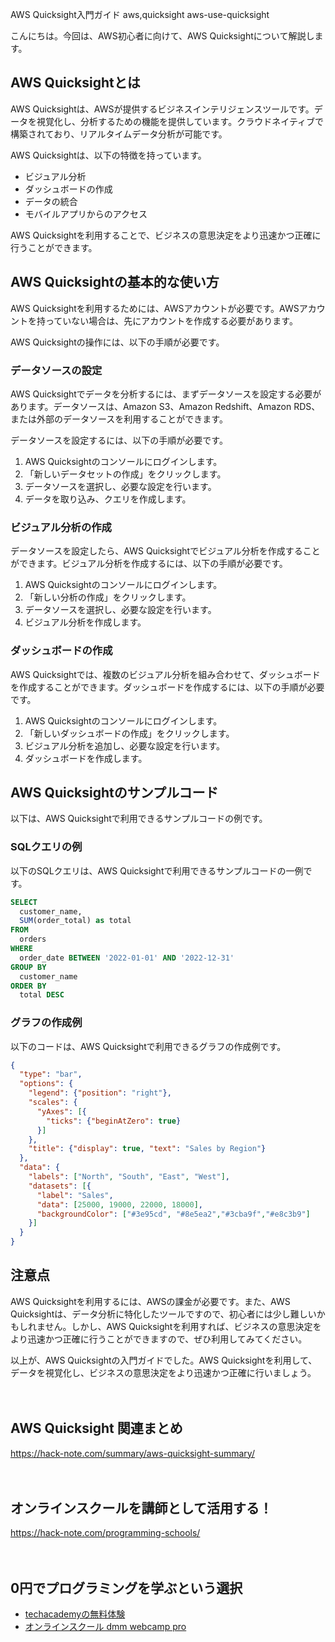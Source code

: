 AWS Quicksight入門ガイド
aws,quicksight
aws-use-quicksight

こんにちは。今回は、AWS初心者に向けて、AWS Quicksightについて解説します。

## AWS Quicksightとは

AWS Quicksightは、AWSが提供するビジネスインテリジェンスツールです。データを視覚化し、分析するための機能を提供しています。クラウドネイティブで構築されており、リアルタイムデータ分析が可能です。

AWS Quicksightは、以下の特徴を持っています。

- ビジュアル分析
- ダッシュボードの作成
- データの統合
- モバイルアプリからのアクセス

AWS Quicksightを利用することで、ビジネスの意思決定をより迅速かつ正確に行うことができます。

## AWS Quicksightの基本的な使い方

AWS Quicksightを利用するためには、AWSアカウントが必要です。AWSアカウントを持っていない場合は、先にアカウントを作成する必要があります。

AWS Quicksightの操作には、以下の手順が必要です。

### データソースの設定

AWS Quicksightでデータを分析するには、まずデータソースを設定する必要があります。データソースは、Amazon S3、Amazon Redshift、Amazon RDS、または外部のデータソースを利用することができます。

データソースを設定するには、以下の手順が必要です。

1. AWS Quicksightのコンソールにログインします。
2. 「新しいデータセットの作成」をクリックします。
3. データソースを選択し、必要な設定を行います。
4. データを取り込み、クエリを作成します。

### ビジュアル分析の作成

データソースを設定したら、AWS Quicksightでビジュアル分析を作成することができます。ビジュアル分析を作成するには、以下の手順が必要です。

1. AWS Quicksightのコンソールにログインします。
2. 「新しい分析の作成」をクリックします。
3. データソースを選択し、必要な設定を行います。
4. ビジュアル分析を作成します。

### ダッシュボードの作成

AWS Quicksightでは、複数のビジュアル分析を組み合わせて、ダッシュボードを作成することができます。ダッシュボードを作成するには、以下の手順が必要です。

1. AWS Quicksightのコンソールにログインします。
2. 「新しいダッシュボードの作成」をクリックします。
3. ビジュアル分析を追加し、必要な設定を行います。
4. ダッシュボードを作成します。

## AWS Quicksightのサンプルコード

以下は、AWS Quicksightで利用できるサンプルコードの例です。

### SQLクエリの例

以下のSQLクエリは、AWS Quicksightで利用できるサンプルコードの一例です。

```sql
SELECT
  customer_name,
  SUM(order_total) as total
FROM
  orders
WHERE
  order_date BETWEEN '2022-01-01' AND '2022-12-31'
GROUP BY
  customer_name
ORDER BY
  total DESC
```

### グラフの作成例

以下のコードは、AWS Quicksightで利用できるグラフの作成例です。

```json
{
  "type": "bar",
  "options": {
    "legend": {"position": "right"},
    "scales": {
      "yAxes": [{
        "ticks": {"beginAtZero": true}
      }]
    },
    "title": {"display": true, "text": "Sales by Region"}
  },
  "data": {
    "labels": ["North", "South", "East", "West"],
    "datasets": [{
      "label": "Sales",
      "data": [25000, 19000, 22000, 18000],
      "backgroundColor": ["#3e95cd", "#8e5ea2","#3cba9f","#e8c3b9"]
    }]
  }
}
```

## 注意点

AWS Quicksightを利用するには、AWSの課金が必要です。また、AWS Quicksightは、データ分析に特化したツールですので、初心者には少し難しいかもしれません。しかし、AWS Quicksightを利用すれば、ビジネスの意思決定をより迅速かつ正確に行うことができますので、ぜひ利用してみてください。

以上が、AWS Quicksightの入門ガイドでした。AWS Quicksightを利用して、データを視覚化し、ビジネスの意思決定をより迅速かつ正確に行いましょう。

　

## AWS Quicksight 関連まとめ
https://hack-note.com/summary/aws-quicksight-summary/

　

## オンラインスクールを講師として活用する！
https://hack-note.com/programming-schools/

　

## 0円でプログラミングを学ぶという選択
- [techacademyの無料体験](//af.moshimo.com/af/c/click?a_id=2612475&amp;p_id=1555&amp;pc_id=2816&amp;pl_id=22706&amp;url=https%3a%2f%2ftechacademy.jp%2fhtmlcss-trial%3futm_source%3dmoshimo%26utm_medium%3daffiliate%26utm_campaign%3dtextad)
- [オンラインスクール dmm webcamp pro](//af.moshimo.com/af/c/click?a_id=2612482&amp;p_id=1363&amp;pc_id=2297&amp;pl_id=39999&amp;guid=on)

